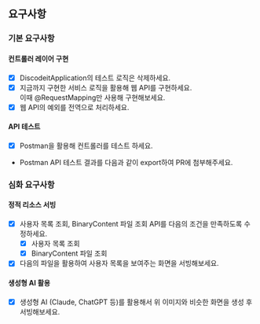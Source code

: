 ## 요구사항

### 기본 요구사항

#### 컨트롤러 레이어 구현

- [x] DiscodeitApplication의 테스트 로직은 삭제하세요.
- [x] 지금까지 구현한 서비스 로직을 활용해 웹 API를 구현하세요.  
  이때 @RequestMapping만 사용해 구현해보세요.
- [x] 웹 API의 예외를 전역으로 처리하세요.

#### API 테스트
- [x]  Postman을 활용해 컨트롤러를 테스트 하세요. 
  - Postman API 테스트 결과를 다음과 같이 export하여 PR에 첨부해주세요. 

### 심화 요구사항

#### 정적 리소스 서빙

- [x] 사용자 목록 조회, BinaryContent 파일 조회 API를 다음의 조건을 만족하도록 수정하세요.
  - [x] 사용자 목록 조회
  - [x] BinaryContent 파일 조회
- [x] 다음의 파일을 활용하여 사용자 목록을 보여주는 화면을 서빙해보세요.

#### 생성형 AI 활용

- [x] 생성형 AI (Claude, ChatGPT 등)를 활용해서 위 이미지와 비슷한 화면을 생성 후 서빙해보세요.